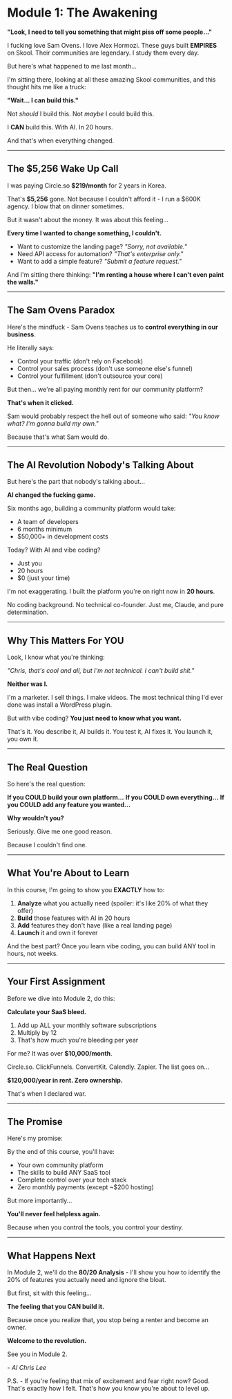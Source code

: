 # Module 1: The Awakening

**"Look, I need to tell you something that might piss off some people..."**

I fucking love Sam Ovens. I love Alex Hormozi. These guys built **EMPIRES** on Skool. Their communities are legendary. I study them every day.

But here's what happened to me last month...

I'm sitting there, looking at all these amazing Skool communities, and this thought hits me like a truck:

**"Wait... I can build this."**

Not *should* I build this. Not *maybe* I could build this.

I **CAN** build this. With AI. In 20 hours.

And that's when everything changed.

---

## The $5,256 Wake Up Call

I was paying Circle.so **$219/month** for 2 years in Korea. 

That's **$5,256** gone. Not because I couldn't afford it - I run a $600K agency. I blow that on dinner sometimes.

But it wasn't about the money. It was about this feeling...

**Every time I wanted to change something, I couldn't.**

- Want to customize the landing page? *"Sorry, not available."*
- Need API access for automation? *"That's enterprise only."*
- Want to add a simple feature? *"Submit a feature request."*

And I'm sitting there thinking: **"I'm renting a house where I can't even paint the walls."**

---

## The Sam Ovens Paradox

Here's the mindfuck - Sam Ovens teaches us to **control everything in our business**.

He literally says:
- Control your traffic (don't rely on Facebook)
- Control your sales process (don't use someone else's funnel)
- Control your fulfillment (don't outsource your core)

But then... we're all paying monthly rent for our community platform?

**That's when it clicked.**

Sam would probably respect the hell out of someone who said: *"You know what? I'm gonna build my own."*

Because that's what Sam would do.

---

## The AI Revolution Nobody's Talking About

But here's the part that nobody's talking about...

**AI changed the fucking game.**

Six months ago, building a community platform would take:
- A team of developers
- 6 months minimum
- $50,000+ in development costs

Today? With AI and vibe coding?
- Just you
- 20 hours
- $0 (just your time)

I'm not exaggerating. I built the platform you're on right now in **20 hours**.

No coding background. No technical co-founder. Just me, Claude, and pure determination.

---

## Why This Matters For YOU

Look, I know what you're thinking:

*"Chris, that's cool and all, but I'm not technical. I can't build shit."*

**Neither was I.**

I'm a marketer. I sell things. I make videos. The most technical thing I'd ever done was install a WordPress plugin.

But with vibe coding? **You just need to know what you want.**

That's it. You describe it, AI builds it. You test it, AI fixes it. You launch it, you own it.

---

## The Real Question

So here's the real question:

**If you COULD build your own platform...**
**If you COULD own everything...**
**If you COULD add any feature you wanted...**

**Why wouldn't you?**

Seriously. Give me one good reason.

Because I couldn't find one.

---

## What You're About to Learn

In this course, I'm going to show you **EXACTLY** how to:

1. **Analyze** what you actually need (spoiler: it's like 20% of what they offer)
2. **Build** those features with AI in 20 hours
3. **Add** features they don't have (like a real landing page)
4. **Launch** it and own it forever

And the best part? Once you learn vibe coding, you can build ANY tool in hours, not weeks.

---

## Your First Assignment

Before we dive into Module 2, do this:

**Calculate your SaaS bleed.**

1. Add up ALL your monthly software subscriptions
2. Multiply by 12
3. That's how much you're bleeding per year

For me? It was over **$10,000/month**.

Circle.so. ClickFunnels. ConvertKit. Calendly. Zapier. The list goes on...

**$120,000/year in rent. Zero ownership.**

That's when I declared war.

---

## The Promise

Here's my promise:

By the end of this course, you'll have:
- Your own community platform
- The skills to build ANY SaaS tool
- Complete control over your tech stack
- Zero monthly payments (except ~$200 hosting)

But more importantly...

**You'll never feel helpless again.**

Because when you control the tools, you control your destiny.

---

## What Happens Next

In Module 2, we'll do the **80/20 Analysis** - I'll show you how to identify the 20% of features you actually need and ignore the bloat.

But first, sit with this feeling...

**The feeling that you CAN build it.**

Because once you realize that, you stop being a renter and become an owner.

**Welcome to the revolution.**

See you in Module 2.

*- AI Chris Lee*

P.S. - If you're feeling that mix of excitement and fear right now? Good. That's exactly how I felt. That's how you know you're about to level up.
